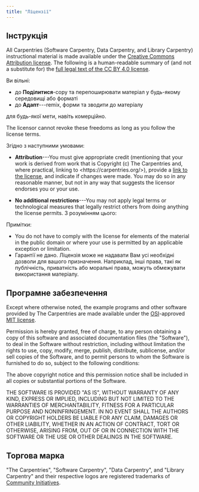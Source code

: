 ```yaml
---
title: "Ліцензії"
---
```


## Інструкція

All Carpentries (Software Carpentry, Data Carpentry, and Library Carpentry)
instructional material is made available under the [Creative Commons
Attribution license][cc-by-human]. The following is a human-readable summary of
(and not a substitute for) the [full legal text of the CC BY 4.0
license][cc-by-legal].

Ви вільні:

- до **Поділитися**-copy та перепоширювати матеріал у будь-якому середовищі або форматі
- до **Адапт**---remix, форми та зводити до матеріалу

для будь-якої мети, навіть комерційно.

The licensor cannot revoke these freedoms as long as you follow the license
terms.

Згідно з наступними умовами:

- **Attribution**---You must give appropriate credit (mentioning that your work
  is derived from work that is Copyright (c) The Carpentries and, where
  practical, linking to \<https\://carpentries.org/>), provide a [link to the
  license][cc-by-human], and indicate if changes were made. You may do so in
  any reasonable manner, but not in any way that suggests the licensor endorses
  you or your use.

- **No additional restrictions**---You may not apply legal terms or
  technological measures that legally restrict others from doing anything the
  license permits.  З розумінням цього:

Примітки:

- You do not have to comply with the license for elements of the material in
  the public domain or where your use is permitted by an applicable exception
  or limitation.
- Гарантії не дано. Ліцензія може не надавати Вам усі необхідні дозволи
  для вашого призначення. Наприклад, інші права, такі як публічність,
  приватність або моральні права, можуть обмежувати використання матеріалу.

## Програмне забезпечення

Except where otherwise noted, the example programs and other software provided
by The Carpentries are made available under the [OSI][osi]-approved [MIT
license][mit-license].

Permission is hereby granted, free of charge, to any person obtaining a copy of
this software and associated documentation files (the "Software"), to deal in
the Software without restriction, including without limitation the rights to
use, copy, modify, merge, publish, distribute, sublicense, and/or sell copies
of the Software, and to permit persons to whom the Software is furnished to do
so, subject to the following conditions:

The above copyright notice and this permission notice shall be included in all
copies or substantial portions of the Software.

THE SOFTWARE IS PROVIDED "AS IS", WITHOUT WARRANTY OF ANY KIND, EXPRESS OR
IMPLIED, INCLUDING BUT NOT LIMITED TO THE WARRANTIES OF MERCHANTABILITY,
FITNESS FOR A PARTICULAR PURPOSE AND NONINFRINGEMENT. IN NO EVENT SHALL THE
AUTHORS OR COPYRIGHT HOLDERS BE LIABLE FOR ANY CLAIM, DAMAGES OR OTHER
LIABILITY, WHETHER IN AN ACTION OF CONTRACT, TORT OR OTHERWISE, ARISING FROM,
OUT OF OR IN CONNECTION WITH THE SOFTWARE OR THE USE OR OTHER DEALINGS IN THE
SOFTWARE.

## Торгова марка

"The Carpentries", "Software Carpentry", "Data Carpentry", and "Library
Carpentry" and their respective logos are registered trademarks of [Community
Initiatives][ci].

[cc-by-human]: https://creativecommons.org/licenses/by/4.0/
[cc-by-legal]: https://creativecommons.org/licenses/by/4.0/legalcode
[mit-license]: https://opensource.org/licenses/mit-license.html
[ci]: https://communityin.org/
[osi]: https://opensource.org
